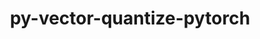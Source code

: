 ---
title: "py-vector-quantize-pytorch"
layout: cache
categories: [package, develop]
meta: {"compilers": ["apple-clang@=16.0.0", "gcc@=13.2.0"], "num_specs": 44, "num_specs_by_stack": {"ml-darwin-aarch64-mps": 8, "ml-linux-aarch64-cpu": 7, "ml-linux-aarch64-cuda": 8, "ml-linux-x86_64-cpu": 8, "ml-linux-x86_64-cuda": 8, "root": 44}, "oss": ["sequoia", "ubuntu24.04"], "platforms": ["darwin", "linux"], "stacks": ["ml-darwin-aarch64-mps", "ml-linux-aarch64-cpu", "ml-linux-aarch64-cuda", "ml-linux-x86_64-cpu", "ml-linux-x86_64-cuda", "root"], "targets": ["aarch64", "x86_64_v3"], "versions": ["0.3.9"]}
spec_details: [{"compiler": "gcc@=13.2.0", "hash": "3szwoxkhe2gs72gzulor2qctpf52uhfl", "os": "ubuntu24.04", "platform": "linux", "size": "-", "stacks": ["ml-linux-x86_64-cuda", "root"], "target": "x86_64_v3", "variants": ["build_system=python_pip"], "versions": ["0.3.9"]}, {"compiler": "apple-clang@=16.0.0", "hash": "3vb4tr6e4gfjdwkmfb7tfgbvnqu7h5bb", "os": "sequoia", "platform": "darwin", "size": "-", "stacks": ["ml-darwin-aarch64-mps", "root"], "target": "aarch64", "variants": ["build_system=python_pip"], "versions": ["0.3.9"]}, {"compiler": "apple-clang@=16.0.0", "hash": "3xnchiget5zs3pvkhifjihyedentbeio", "os": "sequoia", "platform": "darwin", "size": "-", "stacks": ["ml-darwin-aarch64-mps", "root"], "target": "aarch64", "variants": ["build_system=python_pip"], "versions": ["0.3.9"]}, {"compiler": "gcc@=13.2.0", "hash": "4g2v44chaps62ltgowlax3t3kmxgfury", "os": "ubuntu24.04", "platform": "linux", "size": "-", "stacks": ["ml-linux-x86_64-cuda", "root"], "target": "x86_64_v3", "variants": ["build_system=python_pip"], "versions": ["0.3.9"]}, {"compiler": "gcc@=13.2.0", "hash": "5dpmrbi3rd4tloesz2dxvs4us5rcnlqa", "os": "ubuntu24.04", "platform": "linux", "size": "-", "stacks": ["ml-linux-aarch64-cuda", "root"], "target": "aarch64", "variants": ["build_system=python_pip"], "versions": ["0.3.9"]}, {"compiler": "apple-clang@=16.0.0", "hash": "5iuvspn57uzzhucq3tsjngwjiqacghil", "os": "sequoia", "platform": "darwin", "size": "-", "stacks": ["ml-darwin-aarch64-mps", "root"], "target": "aarch64", "variants": ["build_system=python_pip"], "versions": ["0.3.9"]}, {"compiler": "gcc@=13.2.0", "hash": "6sdx3nzof3eidejev4hdmermidrp5ege", "os": "ubuntu24.04", "platform": "linux", "size": "-", "stacks": ["ml-linux-aarch64-cpu", "root"], "target": "aarch64", "variants": ["build_system=python_pip"], "versions": ["0.3.9"]}, {"compiler": "apple-clang@=16.0.0", "hash": "6udqcmm34rjxouorekjqjnb3ntle2mle", "os": "sequoia", "platform": "darwin", "size": "-", "stacks": ["ml-darwin-aarch64-mps", "root"], "target": "aarch64", "variants": ["build_system=python_pip"], "versions": ["0.3.9"]}, {"compiler": "gcc@=13.2.0", "hash": "7jwmfqsdiyu32zw6y36424emr6rjrosy", "os": "ubuntu24.04", "platform": "linux", "size": "-", "stacks": ["ml-linux-x86_64-cpu", "root"], "target": "x86_64_v3", "variants": ["build_system=python_pip"], "versions": ["0.3.9"]}, {"compiler": "gcc@=13.2.0", "hash": "az3zdbrqfygw2w7hwtoceztklaj7ht4b", "os": "ubuntu24.04", "platform": "linux", "size": "-", "stacks": ["root"], "target": "aarch64", "variants": ["build_system=python_pip"], "versions": ["0.3.9"]}, {"compiler": "gcc@=13.2.0", "hash": "dcymxnsccjvguvbfbkv6femswl3c4sbx", "os": "ubuntu24.04", "platform": "linux", "size": "-", "stacks": ["ml-linux-x86_64-cuda", "root"], "target": "x86_64_v3", "variants": ["build_system=python_pip"], "versions": ["0.3.9"]}, {"compiler": "gcc@=13.2.0", "hash": "dd52aurfm4lifrk7rarazcovhzggihgb", "os": "ubuntu24.04", "platform": "linux", "size": "-", "stacks": ["ml-linux-aarch64-cpu", "root"], "target": "aarch64", "variants": ["build_system=python_pip"], "versions": ["0.3.9"]}, {"compiler": "apple-clang@=16.0.0", "hash": "drgqagxjohsmjyxk5dtwmg5s2zyrmrb2", "os": "sequoia", "platform": "darwin", "size": "-", "stacks": ["ml-darwin-aarch64-mps", "root"], "target": "aarch64", "variants": ["build_system=python_pip"], "versions": ["0.3.9"]}, {"compiler": "gcc@=13.2.0", "hash": "fok6nrpphf3uijfftxu6xhwyjid2pu7e", "os": "ubuntu24.04", "platform": "linux", "size": "-", "stacks": ["ml-linux-x86_64-cpu", "root"], "target": "x86_64_v3", "variants": ["build_system=python_pip"], "versions": ["0.3.9"]}, {"compiler": "apple-clang@=16.0.0", "hash": "hcabnorgcmaig5nkq7rgfzrdbtlnpf5n", "os": "sequoia", "platform": "darwin", "size": "-", "stacks": ["ml-darwin-aarch64-mps", "root"], "target": "aarch64", "variants": ["build_system=python_pip"], "versions": ["0.3.9"]}, {"compiler": "gcc@=13.2.0", "hash": "i2j3pqvbwzwgk6hooywfpewt4uejhwt6", "os": "ubuntu24.04", "platform": "linux", "size": "-", "stacks": ["ml-linux-x86_64-cpu", "root"], "target": "x86_64_v3", "variants": ["build_system=python_pip"], "versions": ["0.3.9"]}, {"compiler": "gcc@=13.2.0", "hash": "in6oi7a3a3477sbehz2vtiinl25eh2qv", "os": "ubuntu24.04", "platform": "linux", "size": "-", "stacks": ["ml-linux-aarch64-cuda", "root"], "target": "aarch64", "variants": ["build_system=python_pip"], "versions": ["0.3.9"]}, {"compiler": "gcc@=13.2.0", "hash": "io44p2eghatlixstuf5ofn2z2jibsdjp", "os": "ubuntu24.04", "platform": "linux", "size": "-", "stacks": ["ml-linux-x86_64-cpu", "root"], "target": "x86_64_v3", "variants": ["build_system=python_pip"], "versions": ["0.3.9"]}, {"compiler": "gcc@=13.2.0", "hash": "ipftzvfflmdasa2fzp6xo6ve45r5wveh", "os": "ubuntu24.04", "platform": "linux", "size": "-", "stacks": ["ml-linux-aarch64-cuda", "root"], "target": "aarch64", "variants": ["build_system=python_pip"], "versions": ["0.3.9"]}, {"compiler": "gcc@=13.2.0", "hash": "j3mi3j3aoyrcwdog6zfq3da7xyguzf3j", "os": "ubuntu24.04", "platform": "linux", "size": "-", "stacks": ["ml-linux-x86_64-cpu", "root"], "target": "x86_64_v3", "variants": ["build_system=python_pip"], "versions": ["0.3.9"]}, {"compiler": "gcc@=13.2.0", "hash": "jnxkbjdjtpyu2f6lvdgf5lageozp56rv", "os": "ubuntu24.04", "platform": "linux", "size": "-", "stacks": ["ml-linux-x86_64-cuda", "root"], "target": "x86_64_v3", "variants": ["build_system=python_pip"], "versions": ["0.3.9"]}, {"compiler": "apple-clang@=16.0.0", "hash": "k4hdooxqxn2vpe4u4srett4taiduunbt", "os": "sequoia", "platform": "darwin", "size": "-", "stacks": ["ml-darwin-aarch64-mps", "root"], "target": "aarch64", "variants": ["build_system=python_pip"], "versions": ["0.3.9"]}, {"compiler": "gcc@=13.2.0", "hash": "lu25eammgwuuzyqk7ojlxseyyywolj52", "os": "ubuntu24.04", "platform": "linux", "size": "-", "stacks": ["ml-linux-aarch64-cuda", "root"], "target": "aarch64", "variants": ["build_system=python_pip"], "versions": ["0.3.9"]}, {"compiler": "gcc@=13.2.0", "hash": "mcqu3ktrocmoubkxjxhto6ttdk5ngmw6", "os": "ubuntu24.04", "platform": "linux", "size": "-", "stacks": ["root"], "target": "x86_64_v3", "variants": ["build_system=python_pip"], "versions": ["0.3.9"]}, {"compiler": "gcc@=13.2.0", "hash": "npu4yium4rhecj6nolqehbvspf6cqdts", "os": "ubuntu24.04", "platform": "linux", "size": "-", "stacks": ["ml-linux-x86_64-cpu", "root"], "target": "x86_64_v3", "variants": ["build_system=python_pip"], "versions": ["0.3.9"]}, {"compiler": "gcc@=13.2.0", "hash": "pwpwscapsqp2svunkmyvmxdu4afmv6vu", "os": "ubuntu24.04", "platform": "linux", "size": "-", "stacks": ["ml-linux-aarch64-cuda", "root"], "target": "aarch64", "variants": ["build_system=python_pip"], "versions": ["0.3.9"]}, {"compiler": "gcc@=13.2.0", "hash": "qp5iogbjqjgwds22ct3jxexqbsp6uemp", "os": "ubuntu24.04", "platform": "linux", "size": "-", "stacks": ["ml-linux-x86_64-cuda", "root"], "target": "x86_64_v3", "variants": ["build_system=python_pip"], "versions": ["0.3.9"]}, {"compiler": "gcc@=13.2.0", "hash": "rigzvkyw6sff677ymly4lpxkrrj6v7nr", "os": "ubuntu24.04", "platform": "linux", "size": "-", "stacks": ["root"], "target": "aarch64", "variants": ["build_system=python_pip"], "versions": ["0.3.9"]}, {"compiler": "gcc@=13.2.0", "hash": "s63v4ay736awzrjtlyfc3d73etrwinmw", "os": "ubuntu24.04", "platform": "linux", "size": "-", "stacks": ["ml-linux-aarch64-cuda", "root"], "target": "aarch64", "variants": ["build_system=python_pip"], "versions": ["0.3.9"]}, {"compiler": "gcc@=13.2.0", "hash": "sghwjv7olvliluywzrt3kwct3qabfazz", "os": "ubuntu24.04", "platform": "linux", "size": "-", "stacks": ["ml-linux-x86_64-cpu", "root"], "target": "x86_64_v3", "variants": ["build_system=python_pip"], "versions": ["0.3.9"]}, {"compiler": "gcc@=13.2.0", "hash": "skvvfqk2pesjvwxclyixz2enlucrjzea", "os": "ubuntu24.04", "platform": "linux", "size": "-", "stacks": ["ml-linux-aarch64-cpu", "root"], "target": "aarch64", "variants": ["build_system=python_pip"], "versions": ["0.3.9"]}, {"compiler": "gcc@=13.2.0", "hash": "so6rdnofg3szbu6d6mm7w6ffkzrkn2eg", "os": "ubuntu24.04", "platform": "linux", "size": "-", "stacks": ["ml-linux-aarch64-cuda", "root"], "target": "aarch64", "variants": ["build_system=python_pip"], "versions": ["0.3.9"]}, {"compiler": "gcc@=13.2.0", "hash": "u5pdbqgnhd5ntl4majd36nsiqcc7vslo", "os": "ubuntu24.04", "platform": "linux", "size": "-", "stacks": ["ml-linux-x86_64-cpu", "root"], "target": "x86_64_v3", "variants": ["build_system=python_pip"], "versions": ["0.3.9"]}, {"compiler": "gcc@=13.2.0", "hash": "umkvxwti53cjgapqnfl6vlumlnbk454b", "os": "ubuntu24.04", "platform": "linux", "size": "-", "stacks": ["ml-linux-aarch64-cpu", "root"], "target": "aarch64", "variants": ["build_system=python_pip"], "versions": ["0.3.9"]}, {"compiler": "gcc@=13.2.0", "hash": "uxr4zk7qu4kndi25gxuebngemo2a2cgn", "os": "ubuntu24.04", "platform": "linux", "size": "-", "stacks": ["ml-linux-x86_64-cuda", "root"], "target": "x86_64_v3", "variants": ["build_system=python_pip"], "versions": ["0.3.9"]}, {"compiler": "gcc@=13.2.0", "hash": "vmkscqzaf2oxfpkq63crycrf32kmtfku", "os": "ubuntu24.04", "platform": "linux", "size": "-", "stacks": ["ml-linux-aarch64-cuda", "root"], "target": "aarch64", "variants": ["build_system=python_pip"], "versions": ["0.3.9"]}, {"compiler": "gcc@=13.2.0", "hash": "vo6vxddp34vl5kvs2qgk5sefnu22ayo6", "os": "ubuntu24.04", "platform": "linux", "size": "-", "stacks": ["ml-linux-x86_64-cuda", "root"], "target": "x86_64_v3", "variants": ["build_system=python_pip"], "versions": ["0.3.9"]}, {"compiler": "gcc@=13.2.0", "hash": "ws5ga3tyjz7dtah7bkrqvfykhmdk2yn5", "os": "ubuntu24.04", "platform": "linux", "size": "-", "stacks": ["ml-linux-aarch64-cpu", "root"], "target": "aarch64", "variants": ["build_system=python_pip"], "versions": ["0.3.9"]}, {"compiler": "apple-clang@=16.0.0", "hash": "x3kmkzzjoti32mzc345xoqooavqh6q3o", "os": "sequoia", "platform": "darwin", "size": "-", "stacks": ["root"], "target": "aarch64", "variants": ["build_system=python_pip"], "versions": ["0.3.9"]}, {"compiler": "apple-clang@=16.0.0", "hash": "x3mbxgkze3z53v2g6s7dqjvgpmgiam7c", "os": "sequoia", "platform": "darwin", "size": "-", "stacks": ["ml-darwin-aarch64-mps", "root"], "target": "aarch64", "variants": ["build_system=python_pip"], "versions": ["0.3.9"]}, {"compiler": "gcc@=13.2.0", "hash": "ynj4doimfncjz4lmhfkktg43xuw7reiw", "os": "ubuntu24.04", "platform": "linux", "size": "-", "stacks": ["root"], "target": "x86_64_v3", "variants": ["build_system=python_pip"], "versions": ["0.3.9"]}, {"compiler": "gcc@=13.2.0", "hash": "yxxiznwjyvri5swcquwwkd6g2ftozlxw", "os": "ubuntu24.04", "platform": "linux", "size": "-", "stacks": ["ml-linux-aarch64-cpu", "root"], "target": "aarch64", "variants": ["build_system=python_pip"], "versions": ["0.3.9"]}, {"compiler": "gcc@=13.2.0", "hash": "z7j34tbkfrcui6grsg3angc4ywyswnzw", "os": "ubuntu24.04", "platform": "linux", "size": "-", "stacks": ["ml-linux-x86_64-cuda", "root"], "target": "x86_64_v3", "variants": ["build_system=python_pip"], "versions": ["0.3.9"]}, {"compiler": "gcc@=13.2.0", "hash": "zubgn2ldv3pql5ecqzw44kgu6tx6ble7", "os": "ubuntu24.04", "platform": "linux", "size": "-", "stacks": ["ml-linux-aarch64-cpu", "root"], "target": "aarch64", "variants": ["build_system=python_pip"], "versions": ["0.3.9"]}]
---